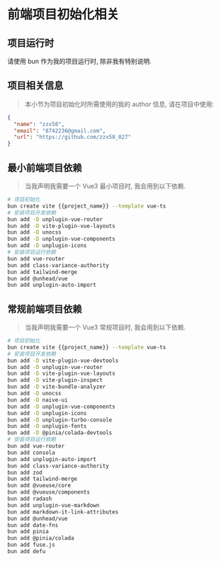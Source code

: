 # 前端项目初始化相关

## 项目运行时
请使用 bun 作为我的项目运行时, 除非我有特别说明.

## 项目相关信息
> 本小节为项目初始化时所需使用的我的 author 信息, 请在项目中使用:
```json
{
  "name": "zzx58",
  "email": "8742236@gmail.com",
  "url": "https://github.com/zzx58_027"
}
```

## 最小前端项目依赖
> 当我声明我需要一个 Vue3 最小项目时, 我会用到以下依赖.
```bash
# 项目初始化
bun create vite {{project_name}} --template vue-ts
# 安装项目开发依赖
bun add -D unplugin-vue-router
bun add -D vite-plugin-vue-layouts
bun add -D unocss
bun add -D unplugin-vue-components
bun add -D unplugin-icons
# 安装项目运行依赖
bun add vue-router
bun add class-variance-authority
bun add tailwind-merge
bun add @unhead/vue
bun add unplugin-auto-import
```

## 常规前端项目依赖
> 当我声明我需要一个 Vue3 常规项目时, 我会用到以下依赖.
```bash
# 项目初始化
bun create vite {{project_name}} --template vue-ts
# 安装项目开发依赖
bun add -D vite-plugin-vue-devtools
bun add -D unplugin-vue-router
bun add -D vite-plugin-vue-layouts
bun add -D vite-plugin-inspect
bun add -D vite-bundle-analyzer 
bun add -D unocss
bun add -D naive-ui
bun add -D unplugin-vue-components
bun add -D unplugin-icons
bun add -D unplugin-turbo-console
bun add -D unplugin-fonts
bun add -D @pinia/colada-devtools
# 安装项目运行依赖
bun add vue-router
bun add consola
bun add unplugin-auto-import
bun add class-variance-authority
bun add zod
bun add tailwind-merge
bun add @vueuse/core
bun add @vueuse/components
bun add radash
bun add unplugin-vue-markdown
bun add markdown-it-link-attributes
bun add @unhead/vue
bun add date-fns
bun add pinia
bun add @pinia/colada
bun add fuse.js
bun add defu
```